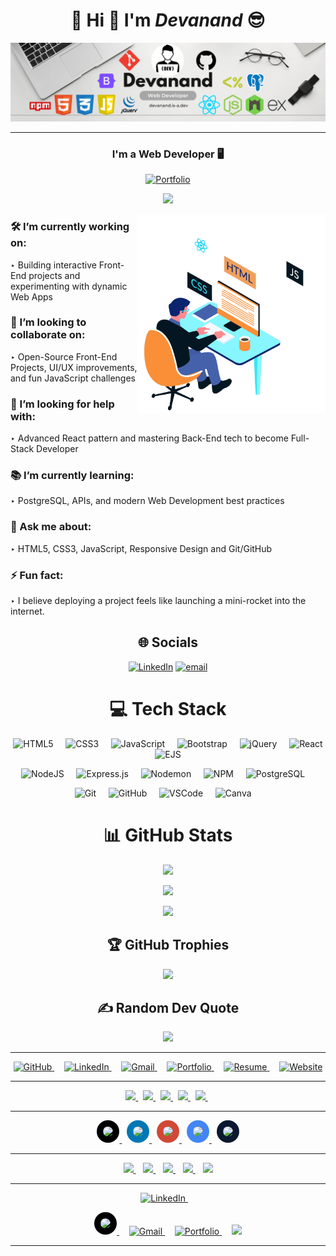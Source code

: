 <h1 align="center">💫 Hi 👋 I'm  <em>Devanand</em>  😎</h1>

<p align="center">
  
  <img src="./assets/Banner.png" alt="Banner"/>
  
</p>

<hr/>

<div align="center">

### **I'm a Web Developer 🖥️**
  
[![Portfolio](https://img.shields.io/badge/Portfolio-Visit%20Now-1abc9c?style=for-the-badge)](https://devanand.is-a.dev)

![](https://komarev.com/ghpvc/?username=Devanand-official&style=for-the-badge)

<img align="right" width="300" src="./assets/Web-Developer.gif" alt="Animation" />

</div>

### 🛠️ I’m currently working on:

‣ Building interactive Front-End projects and experimenting with dynamic Web Apps

### 🤝 I’m looking to collaborate on:

‣ Open-Source Front-End Projects, UI/UX improvements, and fun JavaScript challenges

### 🧠 I’m looking for help with:

‣ Advanced React pattern and mastering Back-End tech to become Full-Stack Developer

### 📚 I’m currently learning:

‣ PostgreSQL, APIs, and modern Web Development best practices

### 💬 Ask me about:

‣ HTML5, CSS3, JavaScript, Responsive Design and Git/GitHub

### ⚡ Fun fact:

‣ I believe deploying a project feels like launching a mini-rocket into the internet.

<div align="center">

## 🌐 Socials

[![LinkedIn](https://img.shields.io/badge/LinkedIn-%230077B5.svg?logo=linkedin&logoColor=white)](https://www.linkedin.com/in/devanand-online/) [![email](https://img.shields.io/badge/Email-D14836?logo=gmail&logoColor=white)](mailto:s.devanand.official@gmail.com)

# 💻 Tech Stack

<p align="center">

<!-- Frontend -->
<img height="55px" src="https://cdn.jsdelivr.net/gh/devicons/devicon/icons/html5/html5-original.svg" alt="HTML5"/> &nbsp;&nbsp;&nbsp;
<img height="55px" src="https://cdn.jsdelivr.net/gh/devicons/devicon/icons/css3/css3-original.svg" alt="CSS3"/> &nbsp;&nbsp;&nbsp;
<img height="55px" src="https://cdn.jsdelivr.net/gh/devicons/devicon/icons/javascript/javascript-original.svg" alt="JavaScript"/> &nbsp;&nbsp;&nbsp;
<img height="63px" src="https://cdn.jsdelivr.net/gh/devicons/devicon/icons/bootstrap/bootstrap-original.svg" alt="Bootstrap"/> &nbsp;&nbsp;&nbsp;
<img height="57px" src="https://cdn.jsdelivr.net/gh/devicons/devicon/icons/jquery/jquery-original.svg" alt="jQuery"/> &nbsp;&nbsp;&nbsp;
<img height="57px" src="https://cdn.jsdelivr.net/gh/devicons/devicon/icons/react/react-original.svg" alt="React"/> &nbsp;&nbsp;&nbsp;
<img height="63px" src="https://cdn.simpleicons.org/ejs/8BC34A" alt="EJS"/> 
&nbsp;&nbsp;&nbsp;

<!-- Backend -->

<img height="55px" src="https://cdn.jsdelivr.net/gh/devicons/devicon/icons/nodejs/nodejs-original.svg" alt="NodeJS"/> &nbsp;&nbsp;&nbsp;
<img height="63px" src="https://cdn.simpleicons.org/express/FFFFFF" alt="Express.js"/> 
&nbsp;&nbsp;&nbsp;
<img height="55px" src="https://cdn.simpleicons.org/nodemon/76D04B" alt="Nodemon"/>
&nbsp;&nbsp;&nbsp;
<img height="55px" src="https://cdn.simpleicons.org/npm/CB3837" alt="NPM"/>
 &nbsp;&nbsp;&nbsp;
<img height="55px" src="https://cdn.jsdelivr.net/gh/devicons/devicon/icons/postgresql/postgresql-original.svg" alt="PostgreSQL"/>
 &nbsp;&nbsp;&nbsp;
 
<!-- Tools -->
<img height="55px" src="https://cdn.jsdelivr.net/gh/devicons/devicon/icons/git/git-original.svg" alt="Git"/> &nbsp;&nbsp;&nbsp;
<img height="55px" src="https://cdn.simpleicons.org/github/ffffff" alt="GitHub"/> 
&nbsp;&nbsp;&nbsp;
<img height="55px" src="https://cdn.jsdelivr.net/gh/devicons/devicon/icons/vscode/vscode-original.svg" alt="VSCode"/> &nbsp;&nbsp;&nbsp;
<img height="55px" src="https://cdn.jsdelivr.net/gh/devicons/devicon/icons/canva/canva-original.svg" alt="Canva"/> &nbsp;&nbsp;&nbsp;

</p>

<div/>
  
# 📊 GitHub Stats

<div align="center">

![](https://github-readme-stats.vercel.app/api?username=Devanand-official&theme=dark&hide_border=false&include_all_commits=false&count_private=false)

![](https://nirzak-streak-stats.vercel.app/?user=Devanand-official&theme=dark&hide_border=false)

![](https://github-readme-stats.vercel.app/api/top-langs/?username=Devanand-official&theme=dark&hide_border=false&include_all_commits=false&count_private=false&layout=compact)

<div/>

## 🏆 GitHub Trophies

![](https://github-profile-trophy.vercel.app/?username=Devanand-official&theme=radical&no-frame=false&no-bg=true&margin-w=4)

## ✍️ Random Dev Quote

![](https://quotes-github-readme.vercel.app/api?type=horizontal&theme=radical)

---

<p align="center">

<!-- GitHub -->
<a href="https://github.com/Devanand-official" target="_blank">
  <img height="45px" src="https://cdn.jsdelivr.net/gh/devicons/devicon/icons/github/github-original.svg" alt="GitHub"/>
</a> &nbsp;&nbsp;&nbsp;

<!-- LinkedIn -->
<a href="https://www.linkedin.com/in/yourusername/" target="_blank">
  <img height="45px" src="https://cdn.jsdelivr.net/gh/devicons/devicon/icons/linkedin/linkedin-original.svg" alt="LinkedIn"/>
</a> &nbsp;&nbsp;&nbsp;

<!-- Gmail -->
<a href="mailto:youremail@gmail.com" target="_blank">
  <img height="45px" src="https://cdn.simpleicons.org/gmail/EA4335" alt="Gmail"/>
</a> &nbsp;&nbsp;&nbsp;

<!-- Portfolio Website -->
<a href="https://your-portfolio-link.com" target="_blank">
  <img height="45px" src="https://cdn.simpleicons.org/googlechrome/4285F4" alt="Portfolio"/>
</a> &nbsp;&nbsp;&nbsp;

<!-- Resume Download -->
<a href="https://your-resume-link.pdf" target="_blank">
  <img height="45px" src="https://cdn.simpleicons.org/adobeacrobat/DC0A2D" alt="Resume"/>
</a> &nbsp;&nbsp;&nbsp;

<!-- Personal Website (if separate from portfolio) -->
<a href="https://your-website-link.com" target="_blank">
  <img height="45px" src="https://cdn.simpleicons.org/internetexplorer/0078D7" alt="Website"/>
</a>

</p>

---

<p align="center">
<a href="https://github.com/Devanand-official" target="_blank">
<img height="40" src="https://img.shields.io/badge/GitHub-000000?style=for-the-badge&logo=github&logoColor=white"/>
</a> &nbsp;

<a href="https://www.linkedin.com/in/your-link" target="_blank">
<img height="40" src="https://img.shields.io/badge/LinkedIn-0077b5?style=for-the-badge&logo=linkedin&logoColor=white"/>
</a> &nbsp;

<a href="mailto:your-email@gmail.com">
<img height="40" src="https://img.shields.io/badge/Gmail-d14836?style=for-the-badge&logo=gmail&logoColor=white"/>
</a> &nbsp;

<a href="https://your-portfolio-link.com" target="_blank">
<img height="40" src="https://img.shields.io/badge/Portfolio-24292f?style=for-the-badge&logo=firefox&logoColor=white"/>
</a> &nbsp;

<a href="https://your-resume-link.pdf" target="_blank">
<img height="40" src="https://img.shields.io/badge/Resume-005f73?style=for-the-badge&logo=readthedocs&logoColor=white"/>
</a> &nbsp;
</p>

---

<p align="center">
<a href="https://github.com/Devanand-official">
<img height="45" src="https://cdn.simpleicons.org/github/ffffff" style="background:#000;padding:10px;border-radius:50%;"/>
</a> &nbsp;

<a href="https://www.linkedin.com/in/your-link">
<img height="45" src="https://cdn.simpleicons.org/linkedin/ffffff" style="background:#0077B5;padding:10px;border-radius:50%;"/>
</a> &nbsp;

<a href="mailto:your-email@gmail.com">
<img height="45" src="https://cdn.simpleicons.org/gmail/ffffff" style="background:#D14836;padding:10px;border-radius:50%;"/>
</a> &nbsp;

<a href="https://your-portfolio-link.com">
<img height="45" src="https://cdn.simpleicons.org/googlechrome/ffffff" style="background:#4285F4;padding:10px;border-radius:50%;"/>
</a> &nbsp;

<a href="https://your-resume-link.pdf">
<img height="45" src="https://cdn.simpleicons.org/readthedocs/ffffff" style="background:#0A192F;padding:10px;border-radius:50%;"/>
</a>
</p>

---

<p align="center">
<a href="https://github.com/Devanand-official" target="_blank">
<img height="42" src="https://cdn.jsdelivr.net/gh/devicons/devicon/icons/github/github-original.svg"/>
</a> &nbsp;&nbsp;

<a href="https://www.linkedin.com/in/your-link" target="_blank">
<img height="42" src="https://cdn.jsdelivr.net/gh/devicons/devicon/icons/linkedin/linkedin-original.svg"/>
</a> &nbsp;&nbsp;

<a href="mailto:your-email@gmail.com">
<img height="42" src="https://cdn.simpleicons.org/gmail/white"/>
</a> &nbsp;&nbsp;

<a href="https://your-portfolio-link.com" target="_blank">
<img height="42" src="https://cdn.simpleicons.org/firefox-browser/white"/>
</a> &nbsp;&nbsp;

<a href="https://your-resume-link.pdf" target="_blank">
<img height="42" src="https://cdn.simpleicons.org/readthedocs/white"/>
</a>
</p>

---

<!-- LinkedIn -->
<a href="https://www.linkedin.com/in/yourusername/" target="_blank">
  <img height="45px" src="https://cdn.jsdelivr.net/gh/devicons/devicon/icons/linkedin/linkedin-original.svg" alt="LinkedIn"/>
</a> 
&nbsp;&nbsp;&nbsp;

<!-- GITHUB -->
<p align="center">
<a href="https://github.com/Devanand-official">
<img height="45" src="https://cdn.simpleicons.org/github/ffffff" style="background:#000;padding:10px;border-radius:50%;"/>
</a> 
&nbsp;&nbsp;&nbsp;


<!-- Gmail -->
<a href="mailto:youremail@gmail.com" target="_blank">
  <img height="45px" src="https://cdn.simpleicons.org/gmail/EA4335" alt="Gmail"/>
</a> 
&nbsp;&nbsp;&nbsp;

<!-- Portfolio Website -->
<a href="https://your-portfolio-link.com" target="_blank">
  <img height="45px" src="https://cdn.simpleicons.org/googlechrome/4285F4" alt="Portfolio"/>
</a> 
&nbsp;&nbsp;&nbsp;

<!--RESUME-->
<a href="https://your-resume-link.pdf" target="_blank">
<img height="42" src="https://cdn.simpleicons.org/readthedocs/white"/>
</a>


---
